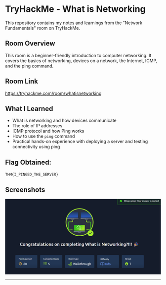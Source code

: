 # TryHackMe - What is Networking
This repository contains my notes and learnings from the "Network Fundamentals" room on TryHackMe.

## Room Overview
This room is a beginner-friendly introduction to computer networking. It covers the basics of networking, devices on a network, the Internet, ICMP, and the ping command.

## Room Link
https://tryhackme.com/room/whatisnetworking

## What I Learned
- What is networking and how devices communicate
- The role of IP addresses
- ICMP protocol and how Ping works
- How to use the `ping` command
- Practical hands-on experience with deploying a server and testing connectivity using ping

## Flag Obtained:
`THM{I_PINGED_THE_SERVER}`

## Screenshots

![Completion badge](https://github.com/MayankQuery/tryhackme-writeups/blob/main/what-is-networking/images/what-is-networking-completion.png)

---

